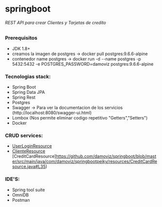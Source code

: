 # springboot
###### REST API para crear Clientes y Tarjetas de credito

### Prerequisitos
- JDK 1.8+  
- creamos la imagen de postgres -> docker pull postgres:9.6.6-alpine
- contenedor name postgres -> docker run -d --name postgres -p 5432:5432 -e POSTGRES_PASSWORD=damoviz postgres:9.6.6-alpine

### Tecnologias stack:
* Spring Boot
* Spring Data JPA
* Spring Rest
* Postgres
* Swagger -> Para ver la documentacion de los servicios (http://localhost:8080/swagger-ui.html)
* Lombox (Nos permite eliminar codigo repetitivo "Getters","Setters")
* Docker

### CRUD services:
 - [UserLoginResource](https://github.com/damoviz/springboot/blob/master/src/main/java/com/damoviz/springbootpeiky/resources/UserLoginResource.java#L32) 
 - [ClienteResource](https://github.com/damoviz/springboot/blob/master/src/main/java/com/damoviz/springbootpeiky/resources/ClienteResource.java#L36)  
[CreditCardResource]https://github.com/damoviz/springboot/blob/master/src/main/java/com/damoviz/springbootpeiky/resources/CreditCardResource.java#L35)  

### IDE'S:
* Spring tool suite
* OmniDB
* Postman
